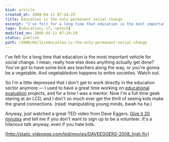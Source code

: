 ```yaml
---
kind: article
created_at: 2008-04-11 07:24:29
title: Education is the only permanent social change
excerpt: "I've felt for a long time that education is the most important vehicle for social change. I mean, really how else does anything actually get done? You've got to have some kick ass teachers along the way, or you're gonna be a vegetable."
tags: [education, sf, nptech]
modified_on: 2008-04-11 07:24:29
status: publish 
path: /2008/04/11/education-is-the-only-permanent-social-change
---
```


I've felt for a long time that education is the most important vehicle for social change. I mean, really how else does anything actually get done? You've got to have some kick ass teachers along the way, or you're gonna be a vegetable. And vegetabledom happens to entire societies. Watch out. 

So I'm a little depressed that I don't get to work directly in the education sector anymore &mdash; I used to have a great time working on <a href="http://en.wikipedia.org/wiki/Educational_evaluation">educational evaluation</a> projects, and for a time I was a mentor. Now I'm a full time geek staring at an LCD, and I don't so much ever get the thrill of seeing kids make the grand connections. (read: manipulating young minds, bwah ha ha.) 

Anyway, just watched a great TED video from Dave Eggers. <a href="http://www.ted.com/talks/view/id/233">Give it 20 minutes</a> and tell me if you don't want to sign up to be a volunteer. It's a hilarious talk anyway, even if you hate kids. 

[http://static.videoegg.com/ted/movies/DAVEEGGERS-2008_high.flv]
  